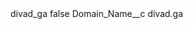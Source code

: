 <?xml version="1.0" encoding="UTF-8"?>
<CustomMetadata xmlns="http://soap.sforce.com/2006/04/metadata" xmlns:xsi="http://www.w3.org/2001/XMLSchema-instance" xmlns:xsd="http://www.w3.org/2001/XMLSchema">
    <label>divad_ga</label>
    <protected>false</protected>
    <values>
        <field>Domain_Name__c</field>
        <value xsi:type="xsd:string">divad.ga</value>
    </values>
</CustomMetadata>

